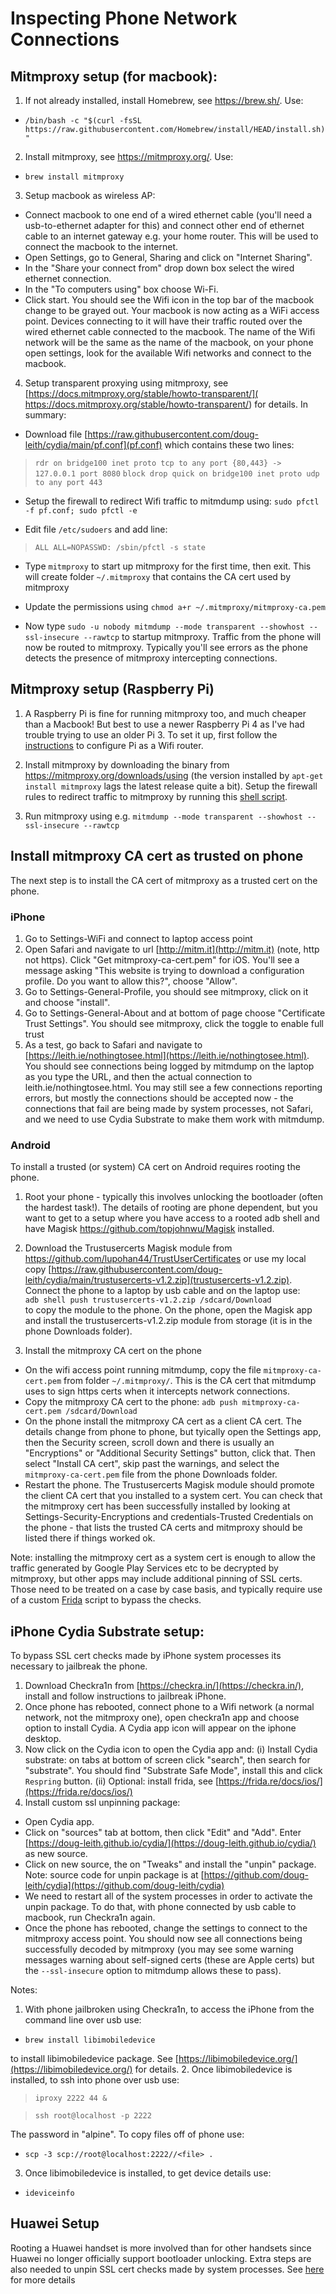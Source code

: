 # Inspecting Phone Network Connections

## Mitmproxy setup (for macbook):
1. If not already installed, install Homebrew, see https://brew.sh/.   Use:
  * `/bin/bash -c "$(curl -fsSL https://raw.githubusercontent.com/Homebrew/install/HEAD/install.sh)"`
2. Install mitmproxy, see https://mitmproxy.org/.  Use:

  * `brew install mitmproxy`

3. Setup macbook as wireless AP:
  * Connect macbook to one end of a wired ethernet cable (you'll need a usb-to-ethernet adapter for this) and connect other end of ethernet cable to an internet gateway e.g. your home router.   This will be used to connect the macbook to the internet.
  * Open Settings, go to General, Sharing and click on "Internet Sharing".  
  * In the "Share your connect from" drop down box select the wired ethernet connection.  
  * In the "To computers using" box choose Wi-Fi.  
  * Click start.  You should see the Wifi icon in the top bar of the macbook change to be grayed out.  Your macbook is now acting as a WiFi access point.  Devices connecting to it will have their traffic routed over the wired ethernet cable connected to the macbook.  The name of the Wifi network will be the same as the name of the macbook, on your phone open settings, look for the available Wifi networks and connect to the macbook.

4. Setup transparent proxying using mitmproxy, see [https://docs.mitmproxy.org/stable/howto-transparent/]( https://docs.mitmproxy.org/stable/howto-transparent/) for details.  In summary:

  * Download file [https://raw.githubusercontent.com/doug-leith/cydia/main/pf.conf](pf.conf) which contains these two lines:

>`rdr on bridge100 inet proto tcp to any port {80,443} -> 127.0.0.1 port 8080`
>`block drop quick on bridge100 inet proto udp to any port 443`

  * Setup the firewall to redirect Wifi traffic to mitmdump using: `sudo pfctl -f pf.conf; sudo pfctl -e`

  * Edit file `/etc/sudoers` and add line:

>`ALL ALL=NOPASSWD: /sbin/pfctl -s state`

  * Type `mitmproxy` to start up mitmproxy for the first time, then exit.  This will create folder `~/.mitmproxy` that contains the CA cert used by mitmproxy

  * Update the permissions using `chmod a+r ~/.mitmproxy/mitmproxy-ca.pem`

  * Now type `sudo -u nobody mitmdump --mode transparent --showhost --ssl-insecure --rawtcp` to startup mitmproxy.  Traffic from the phone will now be routed to mitmproxy.  Typically you'll see errors as the phone detects the presence of mitmproxy intercepting connections.

## Mitmproxy setup (Raspberry Pi)
1. A Raspberry Pi is fine for running mitmproxy too, and much cheaper than a Macbook!  But best to use a newer Raspberry Pi 4 as I've had trouble trying to use an older Pi 3.   To set it up, first follow the [instructions](https://www.raspberrypi.org/documentation/configuration/wireless/access-point-routed.md) to configure Pi as a Wifi router.

2. Install mitmproxy by downloading the binary from https://mitmproxy.org/downloads/using (the version installed by `apt-get install mitmproxy` lags the latest release quite a bit).   Setup the firewall rules to redirect traffic to mitmproxy by running this [shell script](https://raw.githubusercontent.com/doug-leith/cydia/main/mitm_iptables.conf).

3. Run mitmproxy using e.g. `mitmdump --mode transparent --showhost --ssl-insecure --rawtcp`

## Install mitmproxy CA cert as trusted on phone
The next step is to install the CA cert of mitmproxy as a trusted cert on the phone.  
### iPhone
1. Go to Settings-WiFi and connect to laptop access point
2. Open Safari and navigate to url [http://mitm.it](http://mitm.it) (note, http not https).  Click "Get mitmproxy-ca-cert.pem" for iOS.  You'll see a message asking "This website is trying to download a configuration profile.  Do you want to allow this?", choose "Allow".
3. Go to Settings-General-Profile, you should see mitmproxy, click on it and choose "install".
4. Go to Settings-General-About and at bottom of page choose "Certificate Trust Settings".  You should see mitmproxy, click the toggle to enable full trust
5. As a test, go back to Safari and navigate to [https://leith.ie/nothingtosee.html](https://leith.ie/nothingtosee.html).  You should see connections being logged by mitmdump on the laptop as you type the URL, and then the actual connection to leith.ie/nothingtosee.html.  You may still see a few connections reporting errors, but mostly the connections should be accepted now - the connections that fail are being made by system processes, not Safari, and we need to use Cydia Substrate to make them work with mitmdump.

### Android
To install a trusted (or system) CA cert on Android requires rooting the phone.
1. Root your phone - typically this involves unlocking the bootloader (often the hardest task!).  The details of rooting are phone dependent, but you want to get to a setup where you have access to a rooted adb shell and have Magisk https://github.com/topjohnwu/Magisk installed.

2. Download the Trustusercerts Magisk module from https://github.com/lupohan44/TrustUserCertificates or use my local copy [https://raw.githubusercontent.com/doug-leith/cydia/main/trustusercerts-v1.2.zip](trustusercerts-v1.2.zip).  Connect the phone to a laptop by usb cable and on the laptop use:  
 `adb shell push trustusercerts-v1.2.zip /sdcard/Download`  
to copy the module to the phone.  On the phone, open the Magisk app and install the trustusercerts-v1.2.zip module from storage (it is in the phone Downloads folder).  

2. Install the mitmproxy CA cert on the phone  
* On the wifi access point running mitmdump, copy the file `mitmproxy-ca-cert.pem` from folder `~/.mitmproxy/`.  This is the CA cert that mitmdump uses to sign https certs when it intercepts network connections.  
* Copy the mitmproxy CA cert to the phone: `adb push mitmproxy-ca-cert.pem /sdcard/Download`   
* On the phone install the mitmproxy CA cert as a client CA cert.  The details change from phone to phone, but tyically open the Settings app, then the Security screen, scroll down and there is usually an "Encryptions" or "Additional Security Settings" button, click that.  Then select "Install CA cert", skip past the warnings, and select the `mitmproxy-ca-cert.pem` file from the phone Downloads folder.
* Restart the phone.  The Trustusercerts Magisk module should promote the client CA cert that you installed to a system cert.  You can check that the mitmproxy cert has been successfully installed by looking at Settings-Security-Encryptions and credentials-Trusted Credentials on the phone - that lists the trusted CA certs and mitmproxy should be listed there if things worked ok.

Note: installing the mitmproxy cert as a system cert is enough to allow the traffic generated by Google Play Services etc to be decrypted by mitmproxy, but other apps may include additional pinning of SSL certs.  Those need to be treated on a case by case basis, and typically require use of a custom [Frida](https://frida.re/) script to bypass the checks.

## iPhone Cydia Substrate setup:
To bypass SSL cert checks made by iPhone system processes its necessary to jailbreak the phone.
1. Download Checkra1n from [https://checkra.in/](https://checkra.in/), install and follow instructions to jailbreak iPhone.
2. Once phone has rebooted, connect phone to a Wifi network (a normal network, not the mitmproxy one), open checkra1n app and choose option to install Cydia.  A Cydia app icon will appear on the iphone desktop.
3. Now click on the Cydia icon to open the Cydia app and:
(i) Install Cydia substrate: on tabs at bottom of screen click "search", then search for "substrate".  You should find "Substrate Safe Mode", install this and click `Respring` button.
(ii) Optional: install frida, see [https://frida.re/docs/ios/](https://frida.re/docs/ios/)
4. Install custom ssl unpinning package:
  * Open Cydia app.
  * Click on "sources" tab at bottom, then click "Edit" and "Add".  Enter [https://doug-leith.github.io/cydia/](https://doug-leith.github.io/cydia/) as new source.
  * Click on new source, the on "Tweaks" and install the "unpin" package.  Note: source code for unpin package is at [https://github.com/doug-leith/cydia](https://github.com/doug-leith/cydia)
  * We need to restart all of the system processes in order to activate the unpin package.  To do that, with phone connected by usb cable to macbook, run Checkra1n again.   
  * Once the phone has rebooted, change the settings to connect to the mitmproxy access point.  You should now see all connections being successfully decoded by mitmproxy (you may see some warning messages warning about self-signed certs (these are Apple certs) but the `--ssl-insecure` option to mitmdump allows these to pass).

Notes:
1. With phone jailbroken using Checkra1n, to access the iPhone from the command line over usb use:

  * `brew install libimobiledevice`

to install libimobiledevice package.  See [https://libimobiledevice.org/](https://libimobiledevice.org/) for details.
2. Once libimobiledevice is installed, to ssh into phone over usb use:

>`iproxy 2222 44 &`

>`ssh root@localhost -p 2222`

The password in "alpine".  To copy files off of phone use:

  * `scp -3 scp://root@localhost:2222//<file> .`

3. Once libimobiledevice is installed, to get device details use:

  * `ideviceinfo`
  
## Huawei Setup

Rooting a Huawei handset is more involved than for other handsets since Huawei no longer officially support bootloader unlocking.  Extra steps are also needed to unpin SSL cert checks made by system processes.  See [here](huawei_p30lite/README.md) for more details
